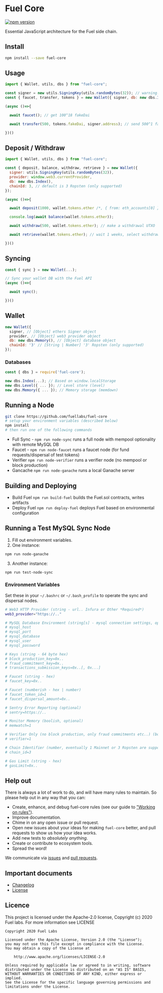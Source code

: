 # Fuel Core

[![npm version](https://badge.fury.io/js/fuel-core.svg)](https://badge.fury.io/js/fuel-core)

Essential JavaScript architecture for the Fuel side chain.

## Install

```sh
npm install --save fuel-core
```

## Usage

```js
import { Wallet, utils, dbs } from "fuel-core";

const signer = new utils.SigningKey(utils.randomBytes(32)); // warning: not secure entropy generation..
const { faucet, transfer, tokens } = new Wallet({ signer, db: new dbs.Index() });

(async ()=>{

  await faucet(); // get 100^18 fakeDai

  await transfer(500, tokens.fakeDai, signer.address); // send 500^1 fakeDai

})()

```

## Deposit / Withdraw

```js
import { Wallet, utils, dbs } from "fuel-core";

const { deposit, balance, withdraw, retrieve } = new Wallet({
  signer: utils.SigningKey(utils.randomBytes(32)),
  provider: window.web3.currentProvider,
  db: new dbs.Index(),
  chainId: 3, // default is 3 Ropsten (only supported)
});

(async ()=>{

  await deposit(1000, wallet.tokens.ether /*, { from: eth_accounts[0] } */);

  console.log(await balance(wallet.tokens.ether));

  await withdraw(500, wallet.tokens.ether); // make a withdrawal UTXO

  await retrieve(wallet.tokens.ether); // wait 1 weeks, select withdrawal zero or first withdrawal in DB to retrieve [, withdrawlIndex]

})()

```

## Syncing

```js
const { sync } = new Wallet(...);

// Sync your wallet DB with the Fuel API
(async ()=>{

  await sync();

})()

```

## Wallet

```js
new Wallet({
  signer, // [Object] ethers Signer object
  provider, // [Object] web3 provider object
  db: new dbs.Memory(), // [Object] database object
  chainId: '3' // [String | Number] '3' Ropsten (only supported)
});
```

### Databases

```js
const { dbs } = require('fuel-core');

new dbs.Index(...); // Based on window.localStorage
new dbs.Level({ ... }); // Level store (level)
new dbs.Memory({ ... }); // Memory storage (memdown)
```

## Running a Node

```sh
git clone https://github.com/fuellabs/fuel-core
# setup your environment variables (described below)
npm install
# then run one of the following commands
```

- Full Sync - `npm run node-sync` runs a full node with mempool optionality with remote MySQL DB
- Faucet - `npm run node-faucet` runs a faucet node (for fund requests/dispersal of test tokens)
- Verifier `npm run node-verifier` runs a verifier node (no mempool or block production)
- Gancache `npm run node-ganache` runs a local Ganache server

## Building and Deploying

- Build Fuel `npm run build-fuel` builds the Fuel.sol contracts, writes artifacts
- Deploy Fuel `npm run deploy-fuel` deploys Fuel based on environmental configuration

## Running a Test MySQL Sync Node

1) Fill out environment variables.
2) One instance:
```sh
npm run node-ganache
```
3) Another instance:
```sh
npm run test-node-sync
```

### Environment Variables

Set these in your `~/.bashrc` or `~/.bash_profile` to operate the sync and dispersal nodes.

```sh
# Web3 HTTP Provider (string - url.. Infura or Other *Required*)
web3_provider="https://.."

# MySQL Database Environment (string[s] - mysql connection settings, optional for sync or verifier nodes)
# mysql_host
# mysql_port
# mysql_database
# mysql_user
# mysql_password

# Keys (string - 64 byte hex)
# block_production_key=0x..
# fraud_commitment_key=0x..
# transactions_submission_keys=0x..[, 0x...]

# Faucet (string - hex)
# faucet_key=0x..

# Faucet (numberish - hex | number)
# faucet_token_id=1
# faucet_dispersal_amount=0x..

# Sentry Error Reporting (optional)
# sentry=https://..

# Monitor Memory (boolish, optional)
# memwatch=1

# Verifier Only (no block production, only fraud commitments etc..) (boolish, optional)
# verifier=1

# Chain Identifier (number, eventually 1 Mainnet or 3 Ropsten are supported, default: 3)
# chain_id=3

# Gas Limit (string - hex)
# gasLimit=0x..
```

## Help out

There is always a lot of work to do, and will have many rules to maintain. So please help out in any way that you can:

- Create, enhance, and debug fuel-core rules (see our guide to ["Working on rules"](./.github/CONTRIBUTING.md)).
- Improve documentation.
- Chime in on any open issue or pull request.
- Open new issues about your ideas for making `fuel-core` better, and pull requests to show us how your idea works.
- Add new tests to *absolutely anything*.
- Create or contribute to ecosystem tools.
- Spread the word!

We communicate via [issues](https://github.com/fuellabs/fuel-core/issues) and [pull requests](https://github.com/fuellabs/fuel-core/pulls).

## Important documents

- [Changelog](CHANGE_LOG.md)
- [License](https://raw.githubusercontent.com/fuellabs/fuel-core/master/LICENSE)

## Licence

This project is licensed under the Apache-2.0 license, Copyright (c) 2020 Fuel labs. For more information see LICENSE

```
Copyright 2020 Fuel Labs

Licensed under the Apache License, Version 2.0 (the "License");
you may not use this file except in compliance with the License.
You may obtain a copy of the License at

    http://www.apache.org/licenses/LICENSE-2.0

Unless required by applicable law or agreed to in writing, software
distributed under the License is distributed on an "AS IS" BASIS,
WITHOUT WARRANTIES OR CONDITIONS OF ANY KIND, either express or implied.
See the License for the specific language governing permissions and
limitations under the License.
```
